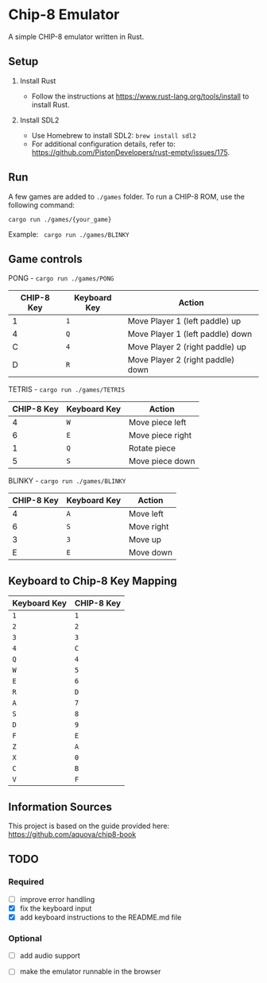 # Chip-8 Emulator

A simple CHIP-8 emulator written in Rust.

## Setup
1. Install Rust
   - Follow the instructions at https://www.rust-lang.org/tools/install to install Rust.
   
2. Install SDL2
   - Use Homebrew to install SDL2: ```brew install sdl2```
   - For additional configuration details, refer to: https://github.com/PistonDevelopers/rust-empty/issues/175.

## Run
A few games are added to ```./games``` folder. To run a CHIP-8 ROM, use the following command:

```cargo run ./games/{your_game}``` 

Example: ``` cargo run ./games/BLINKY```

## Game controls

PONG - ```cargo run ./games/PONG```

| CHIP-8 Key | Keyboard Key | Action                            |
|------------|--------------|-----------------------------------|
| 1          | `1`          | Move Player 1 (left paddle) up    |
| 4          | `Q`          | Move Player 1 (left paddle) down  |
| C          | `4`          | Move Player 2 (right paddle) up   |
| D          | `R`          | Move Player 2 (right paddle) down |

TETRIS - ```cargo run ./games/TETRIS```

| CHIP-8 Key | Keyboard Key | Action            |
|------------|--------------|-------------------|   
| 4          | `W`          | 	Move piece left  |  
| 6          | `E`          | Move piece right  |
| 1          | `Q`          | Rotate piece      |
| 5          | `S`          | Move piece down   |

BLINKY - ```cargo run ./games/BLINKY```

| CHIP-8 Key | Keyboard Key | Action     |
|------------|--------------|------------|
| 4          | `A`          | Move left  |
| 6          | `S`          | Move right |
| 3          | `3`          | Move up    |
| E          | `E`          | Move down  |

## Keyboard to Chip-8 Key Mapping

| Keyboard Key | CHIP-8 Key |
|--------------|------------|
| `1`          | `1`        |
| `2`          | `2`        |
| `3`          | `3`        |
| `4`          | `C`        |
| `Q`          | `4`        |
| `W`          | `5`        |
| `E`          | `6`        |
| `R`          | `D`        |
| `A`          | `7`        |
| `S`          | `8`        |
| `D`          | `9`        |
| `F`          | `E`        |
| `Z`          | `A`        |
| `X`          | `0`        |
| `C`          | `B`        |
| `V`          | `F`        |

## Information Sources
This project is based on the guide provided here: https://github.com/aquova/chip8-book

## TODO

### Required
- [ ] improve error handling
- [X] fix the keyboard input
- [X] add keyboard instructions to the README.md file

### Optional
- [ ] add audio support
- [ ] make the emulator runnable in the browser

